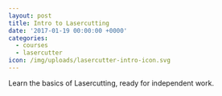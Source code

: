 ```yaml
---
layout: post
title: Intro to Lasercutting
date: '2017-01-19 00:00:00 +0000'
categories:
  - courses
  - lasercutter
icon: /img/uploads/lasercutter-intro-icon.svg
---
```


Learn the basics of Lasercutting, ready for independent work.

